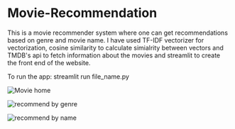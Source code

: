 # Movie-Recommendation

This is a movie recommender system where one can get recommendations based on genre and movie name. I have used TF-IDF vectorizer for vectorization, cosine similarity to calculate simialrity between vectors and TMDB's api to fetch information about the movies and streamlit to create the front end of the website. 

To run the app: streamlit run file_name.py

![Movie home](https://user-images.githubusercontent.com/79584438/194343881-10e295e0-61e2-438c-aa61-d2834aefa4a4.png)

![recommend by genre](https://user-images.githubusercontent.com/79584438/194343932-746c6437-0fe8-4f64-9bb0-54bc0a2e446e.png)

![recommend by name](https://user-images.githubusercontent.com/79584438/194343970-787742c0-93a6-4b2f-a935-201def9d97a7.png)

